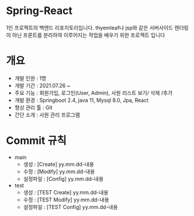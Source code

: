 # Spring-React

1인 프로젝트의 백엔드 리포지토리입니다.
thyemleaf나 jsp와 같은 서버사이드 렌더링이 아닌 프론트를 분리하여 이루어지는 작업을 배우기 위한 프로젝트 입니다

# 개요
- 개발 인원 : 1명
- 개발 기간 : 2021.07.26 ~ 
- 주요 기능 : 회원가입, 로그인(User, Admin), 사원 리스트 보기/ 삭제 /추가
- 개발 환경 : Springboot 2.4, java 11, Mysql 8.0, Jpa, React
- 형상 관리 툴 : Git
- 간단 소개 : 사원 관리 프로그램

# Commit 규칙
- main
  - 생성 : [Create] yy.mm.dd-내용
  - 수정 : [Modify] yy.mm.dd-내용
  - 설정파일 : [Config] yy.mm.dd-내용
- test
  - 생성 : [TEST Create] yy.mm.dd-내용
  - 수정 : [TEST Modify] yy.mm.dd-내용
  - 설정파일 : [TEST Config] yy.mm.dd-내용
